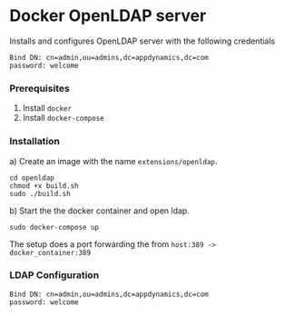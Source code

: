 # Docker OpenLDAP server
Installs and configures OpenLDAP server with the following credentials

```
Bind DN: cn=admin,ou=admins,dc=appdynamics,dc=com
password: welcome
```
### Prerequisites
1. Install `docker`
2. Install `docker-compose`

### Installation
a) Create an image with the name `extensions/openldap`.
```
cd openldap
chmod +x build.sh
sudo ./build.sh
```
b) Start the the docker container and open ldap.
```
sudo docker-compose up
```
The setup does a port forwarding the from `host:389 -> docker_container:389`

### LDAP Configuration
```
Bind DN: cn=admin,ou=admins,dc=appdynamics,dc=com
password: welcome
```
